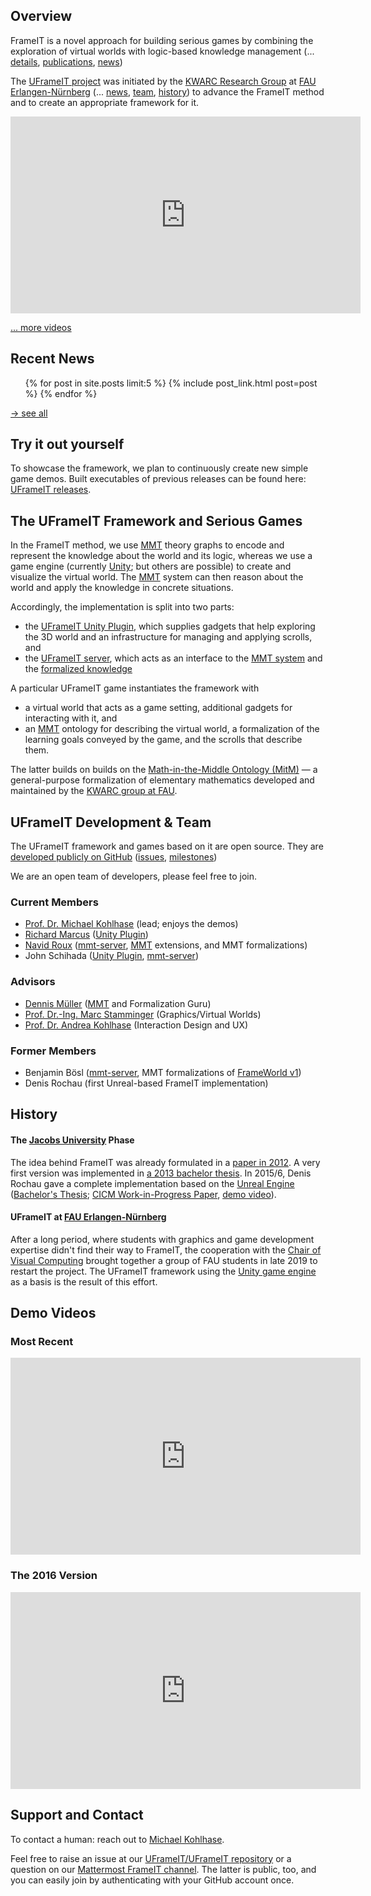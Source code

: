 ## Overview

FrameIT is a novel approach for building serious games by combining the exploration of virtual
worlds with logic-based knowledge management (... [details](#the-uframeit-framework-and-serious-games),
[publications](https://kwarc.github.io/bibs/frameit/), [news](#recent-news))

The [UFrameIT project](https://kwarc.info/systems/frameit) was initiated by the [KWARC Research Group](https://kwarc.info) at
[FAU Erlangen-Nürnberg](https://fau.eu) (... [news](#recent-news), [team](#uframeit-development--team), [history](#history)) to advance the FrameIT method and to create an appropriate framework for it.

<iframe width="560" height="315" src="https://www.youtube.com/embed/98D2PYgflPw" frameborder="0" allow="accelerometer; autoplay; encrypted-media; gyroscope; picture-in-picture" allowfullscreen></iframe>

[... more videos](#demo-videos)

## Recent News
 
<ul class="collection">
    {% for post in site.posts limit:5 %}
        {% include post_link.html post=post %}
    {% endfor %}
</ul>

[→ see all](/news/)

## Try it out yourself

To showcase the framework, we plan to continuously create new simple game demos.
Built executables of previous releases can be found here: [UFrameIT releases](https://github.com/UFrameIT/UFrameIT/releases).


## The UFrameIT Framework and Serious Games

In the FrameIT method, we use [MMT](https://kwarc.info/projects/mmt) theory graphs to
encode and represent the knowledge about the world and its logic, whereas we use a game
engine (currently [Unity](https://unity.com); but others are possible) to create and visualize the virtual world.
The [MMT](https://kwarc.info/projects/mmt) system can then reason about the world and apply the knowledge in concrete situations.

Accordingly, the implementation is split into two parts:
* the [UFrameIT Unity Plugin](https://github.com/UFrameIT/UFrameIT), which supplies gadgets that help exploring the 3D world and an infrastructure
  for managing and applying scrolls, and
* the [UFrameIT server](https://gl.mathhub.info/FrameIT/frameworld/-/tree/devel), which acts as an interface to the
[MMT system](https://github.com/UniFormal/MMT) and the
[formalized knowledge](https://gl.mathhub.info/FrameIT)

A particular UFrameIT game instantiates the framework with
* a virtual world that acts as a game setting, additional gadgets for interacting with it,
  and 
* an [MMT](https://kwarc.info/projects/mmt) ontology for describing the virtual world, a
  formalization of the learning goals conveyed by the game, and the scrolls
  that describe them.

The latter builds on builds on the
[Math-in-the-Middle Ontology (MitM)](https://gl.mathhub.info/MitM) &mdash; a general-purpose
formalization of elementary mathematics developed and maintained by the [KWARC group at FAU](https://kwarc.info).

## UFrameIT Development & Team

The UFrameIT framework and games based on it are open source. They are [developed publicly
on GitHub](https://github.com/UFrameIT) ([issues](https://github.com/UFrameIT/UFrameIT/issues), [milestones](https://github.com/UFrameIT/UFrameIT/milestones))

We are an open team of developers, please feel free to join.

### Current Members
* [Prof. Dr. Michael Kohlhase](https://kwarc.info/people/mkohlhase/) (lead; enjoys the demos) 
* [Richard Marcus](https://kwarc.info/people/rmarcus/) ([Unity Plugin][Unity Plugin])
* [Navid Roux](https://kwarc.info/people/nroux/) ([mmt-server][mmt-server], [MMT][MMT] extensions, and MMT formalizations)
* John Schihada ([Unity Plugin][Unity Plugin], [mmt-server][mmt-server])

### Advisors
* [Dennis Müller](https://kwarc.info/people/dmueller/) ([MMT][MMT] and Formalization Guru)
* [Prof. Dr.-Ing. Marc Stamminger](https://www.lgdv.tf.fau.de/person/marc-stamminger/)
  (Graphics/Virtual Worlds)
* [Prof. Dr. Andrea Kohlhase](https://www.hnu.de/andrea-kohlhase/)
  (Interaction Design and UX)

### Former Members 
* Benjamin Bösl ([mmt-server][mmt-server], MMT formalizations of [FrameWorld v1][FrameWorld]) 
* Denis Rochau (first Unreal-based FrameIT implementation) 

[FrameWorld]: https://gl.mathhub.info/FrameIT/frameworld
[MMT]: https://uniformal.github.io/
[mmt-server]: https://github.com/UniFormal/MMT/tree/devel/src/frameit-mmt
[UFrameIT]: https://github.com/UFrameIT/UFrameIT
[Unity Plugin]: https://github.com/UFrameIT/UFrameIT

## History

#### The [Jacobs University](https://jacobs-university.de) Phase

The idea behind FrameIT was already formulated in a [paper in 2012](http://kwarc.info/kohlhase/submit/activeex-2012.pdf).
A very first version was implemented in [a 2013 bachelor thesis](https://gl.kwarc.info/supervision/BSc-archive/-/blob/master/2013/rachev_daniel/project/thesis/thesis.pdf).
In 2015/6, Denis Rochau gave a complete implementation based on the [Unreal Engine](https://www.unrealengine.com) ([Bachelor's Thesis](https://gl.kwarc.info/supervision/BSc-archive/blob/master/2016/rochau_denis.pdf); [CICM Work-in-Progress Paper](http://ceur-ws.org/Vol-1785/W50.pdf), [demo video](https://gl.kwarc.info/FrameIT/CICM16-WiP/-/blob/master/Screen%2005-12-2016%2020-17-23.avi)).

#### UFrameIT at [FAU Erlangen-Nürnberg](https://fau.de)

After a long period, where students with graphics and game development expertise didn't find their way to FrameIT, the cooperation with the [Chair of Visual Computing](https://www.lgdv.tf.fau.de/) brought together a group of FAU students in late 2019 to restart the project. The UFrameIT framework using the [Unity game engine](https://unity.com) as a basis is the result of this effort. 

## Demo Videos

### Most Recent
<iframe width="560" height="315" src="https://www.youtube.com/embed/98D2PYgflPw" frameborder="0" allow="accelerometer; autoplay; encrypted-media; gyroscope; picture-in-picture" allowfullscreen></iframe>

### The 2016 Version
<iframe width="560" height="315" src="https://www.youtube.com/embed/GWuySbzJUwQ" frameborder="0" allow="accelerometer; autoplay; encrypted-media; gyroscope; picture-in-picture" allowfullscreen></iframe>

## Support and Contact

To contact a human: reach out to [Michael Kohlhase](https://kwarc.info/kohlhase).

Feel free to raise an issue at our
[UFrameIT/UFrameIT repository](https://github.com/UFrameIT/UFrameIT/issues) or a question
on our [Mattermost FrameIT channel](https://mattermost.kwarc.info/kwarc/channels/frameit).
The latter is public, too, and you can easily join by authenticating with your GitHub account once.

<!--  LocalWords:  frameit-team frameborder allowfullscreen formalized Navid Schihada
 -->
<!--  LocalWords:  Stamminger Bösl endfor the-uframeit-framework-and-serious-games mdash
 -->
<!--  LocalWords:  uframeit-development
 -->
